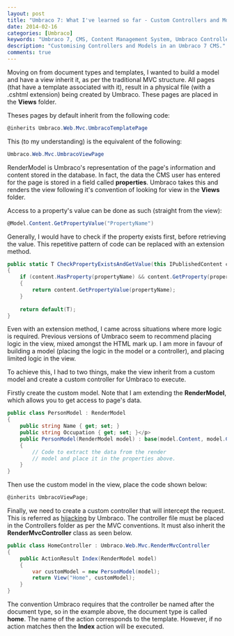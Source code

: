 ```yaml
---
layout: post
title: "Umbraco 7: What I've learned so far - Custom Controllers and Models"
date: 2014-02-16
categories: [Umbraco]
keywords: "Umbraco 7, CMS, Content Management System, Umbraco Controllers"
description: "Customising Controllers and Models in an Umbraco 7 CMS."
comments: true
---
```

Moving on from document types and templates, I wanted to build a model and have a view inherit it, as per the
traditional MVC structure. All pages (that have a template associated with it), result in a physical file (with a
.cshtml extension) being created by Umbraco. These pages are placed in the **Views** folder.

Theses pages by default inherit from the following code:

``` csharp
@inherits Umbraco.Web.Mvc.UmbracoTemplatePage
```

This (to my understanding) is the equivalent of the following:

``` csharp
Umbraco.Web.Mvc.UmbracoViewPage
```

RenderModel is Umbraco's representation of the page's information and content stored in the database. In fact, the
data the CMS user has entered for the page is stored in a field called **properties**. Umbraco takes this and renders
the view following it's convention of looking for view in the **Views** folder.

Access to a property's value can be done as such (straight from the view):

``` csharp
@Model.Content.GetPropertyValue("PropertyName")
```

Generally, I would have to check if the property exists first, before retrieving the value. This repetitive pattern of
code can be replaced with an extension method.

``` csharp
public static T CheckPropertyExistsAndGetValue(this IPublishedContent content, string propertyName)where T : class
{
    if (content.HasProperty(propertyName) && content.GetProperty(propertyName).HasValue)
    {
        return content.GetPropertyValue(propertyName);
    }
   
    return default(T);
}
```

Even with an extension method, I came across situations where more logic is required. Previous versions of Umbraco seem
to recommend placing logic in the view, mixed amongst the HTML mark up. I am more in favour of building a model
(placing the logic in the model or a controller), and placing limited logic in the view.

To achieve this, I had to two things, make the view inherit from a custom model and create a custom controller for
Umbraco to execute.

Firstly create the custom model. Note that I am extending the **RenderModel**, which allows you to get access to page's
data.

``` csharp
public class PersonModel : RenderModel
{
	public string Name { get; set; }
	public string Occupation { get; set; }</p>
	public PersonModel(RenderModel model) : base(model.Content, model.CurrentCulture)
	{
	    // Code to extract the data from the render
	    // model and place it in the properties above.
	}
}
```

Then use the custom model in the view, place the code shown below:

``` csharp
@inherits UmbracoViewPage;
```

Finally, we need to create a custom controller that will intercept the request. This is referred as
[hijacking](http://our.umbraco.org/documentation/Reference/Mvc/custom-controllers "hijacking") by Umbraco. The
controller file must be placed in the Controllers folder as per the MVC conventions. It must also inherit the
**RenderMvcController** class as seen below.

``` csharp
public class HomeController : Umbraco.Web.Mvc.RenderMvcController
{
    public ActionResult Index(RenderModel model)
    {
        var customModel = new PersonModel(model);
        return View("Home", customModel);
    }
}
```

The convention Umbraco requires that the controller be named after the document type, so in the example above, the
document type is called **home**. The name of the action corresponds to the template. However, if no action matches
then the **Index** action will be executed.
